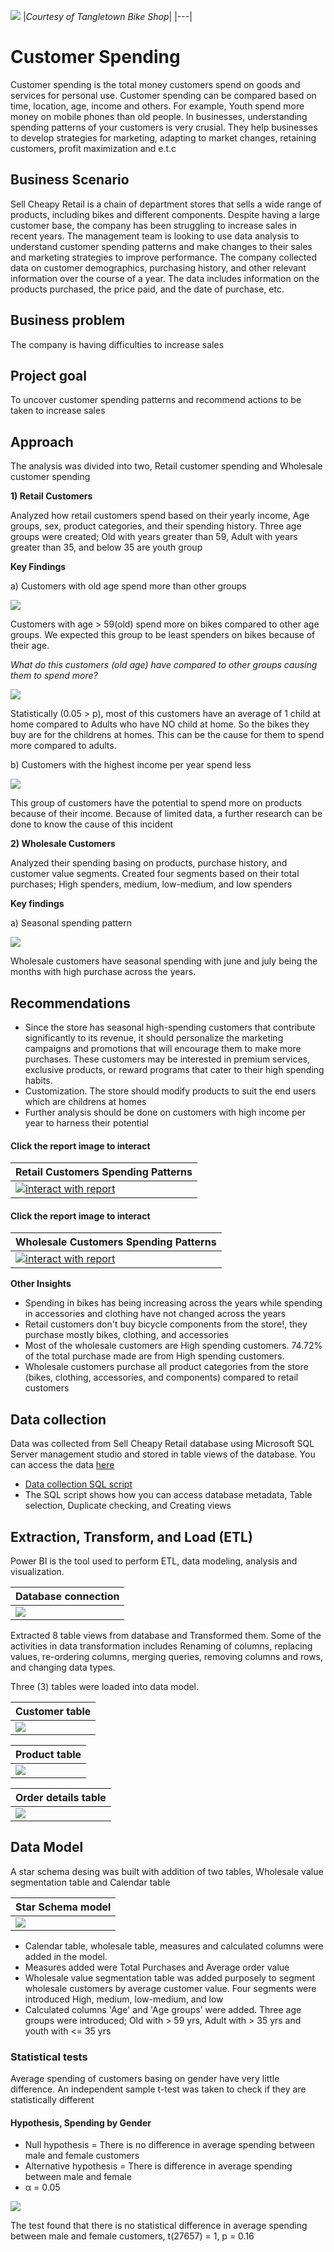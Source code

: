 ![](maininterior.jpg)
|_Courtesy of Tangletown Bike Shop_|
|---|
# Customer Spending 
Customer spending is the total money customers spend on goods and services for personal use. Customer spending can be compared based on time, location, age, income and others. For example, Youth spend more money on mobile phones than old people. In businesses, understanding spending patterns of your customers is very crusial. They help businesses to develop strategies for marketing, adapting to market changes, retaining customers, profit maximization and e.t.c

## Business Scenario
Sell Cheapy Retail is a chain of department stores that sells a wide range of products, including bikes and different components. Despite having a large customer base, the company has been struggling to increase sales in recent years. The management team is looking to use data analysis to understand customer spending patterns and make changes to their sales and marketing strategies to improve performance. The company collected data on customer demographics, purchasing history, and other relevant information over the course of a year. The data includes information on the products purchased, the price paid, and the date of purchase, etc.

## Business problem
The company is having difficulties to increase sales

## Project goal
To uncover customer spending patterns and recommend actions to be taken to increase sales

## Approach
The analysis was divided into two, Retail customer spending and Wholesale customer spending


**1) Retail Customers**

Analyzed how retail customers spend based on their yearly income, Age groups, sex, product categories, and their spending history.
Three age groups were created; Old with years greater than 59, Adult with years greater than 35, and below 35 are youth group

**Key Findings**

a) Customers with old age spend more than other groups

![](Age_group_purchases.jpg)

Customers with age > 59(old) spend more on bikes compared to other age groups. We expected this group to be least spenders on bikes because of their age. 

*What do this customers (old age) have compared to other groups causing them to spend more?*

![](Children_Age_group.jpg)

Statistically (0.05 > p), most of this customers have an average of 1 child at home compared to Adults who have NO child at home. So the bikes they buy are for the childrens at homes. This can be the cause for them to spend more compared to adults.

b) Customers with the highest income per year spend less

![](Yearly_income.jpg)

This group of customers have the potential to spend more on products because of their income. Because of limited data, a further research can be done to know the cause of this incident

**2) Wholesale Customers**

Analyzed their spending basing on products, purchase history, and customer value segments. Created four segments based on their total purchases; High spenders, medium, low-medium, and low spenders

**Key findings**

a) Seasonal spending pattern

![](Seasonality.jpg)

Wholesale customers have seasonal spending with june and july being the months with high purchase across the years. 

## Recommendations
* Since the store has seasonal high-spending customers that contribute significantly to its revenue, it should personalize the marketing campaigns and promotions that will encourage them to make more purchases. These customers may be interested in premium services, exclusive products, or reward programs that cater to their high spending habits.
* Customization. The store should modify products to suit the end users which are childrens at homes
* Further analysis should be done on customers with high income per year to harness their potential

#### Click the report image to interact 
|Retail Customers Spending Patterns|
|---|
|[![interact with report](retail_report.jpg)](https://app.powerbi.com/view?r=eyJrIjoiMDc3OWVmZWYtMjdmZi00YjM3LWI3NjMtNjA0YjU1ZjJlOGM5IiwidCI6Ijc5M2EyYzE5LTY4N2ItNGJmOS05ZTBlLWJkOTU3YmE3ZDgxMyJ9)|

#### Click the report image to interact 
|Wholesale Customers Spending Patterns|
|---|
|[![interact with report](wholesale_report.jpg)](https://app.powerbi.com/view?r=eyJrIjoiMDc3OWVmZWYtMjdmZi00YjM3LWI3NjMtNjA0YjU1ZjJlOGM5IiwidCI6Ijc5M2EyYzE5LTY4N2ItNGJmOS05ZTBlLWJkOTU3YmE3ZDgxMyJ9)|


**Other Insights**
* Spending in bikes has being increasing across the years while spending in accessories and clothing have not changed across the years
* Retail customers don't buy bicycle components from the store!, they purchase mostly bikes, clothing, and accessories
* Most of the wholesale customers are High spending customers. 74.72% of the total purchase made are from High spending customers.
* Wholesale customers purchase all product categories from the store (bikes, clothing, accessories, and components) compared to retail customers

## Data collection
Data was collected from Sell Cheapy Retail database using Microsoft SQL Server management studio and stored in table views of the database.
You can access the data [here](https://techcommunity.microsoft.com/t5/educator-developer-blog/data-analysis-challenge-analyze-customer-spending-pattern/ba-p/3719590?WT.mc_id=academic-86947-ooyinbooke)
* [Data collection SQL script](customer_spending_script.sql)
* The SQL script shows how you can access database metadata, Table selection, Duplicate checking, and Creating views

## Extraction, Transform, and Load (ETL)
Power BI is the tool used to perform ETL, data modeling, analysis and visualization.

|Database connection|
|---|
|![](database_connection.jpg)|

Extracted 8 table views from database and Transformed them. Some of the activities in data transformation includes Renaming of columns, replacing values, re-ordering columns, merging queries, removing columns and rows, and changing data types.

Three (3) tables were loaded into data model.

|Customer table|
|---|
|![](customers_dtransformation.jpg)|

|Product table|
|---|
|![](product_transformation.jpg)|

|Order details table|
|---|
|![](order_details_transformation.jpg)|

## Data Model
A star schema desing was built with addition of two tables, Wholesale value segmentation table and Calendar table

|Star Schema model|
|---|
|![](data_model.jpg)|

* Calendar table, wholesale table, measures and calculated columns were added in the model.
* Measures added were Total Purchases and Average order value
* Wholesale value segmentation table was added purposely to segment wholesale customers by average customer value. Four segments were introduced High, medium, low-medium, and low
* Calculated columns 'Age' and 'Age groups' were added. Three age groups were introduced; Old with > 59 yrs, Adult with > 35 yrs and youth with <= 35 yrs

### Statistical tests
Average spending of customers basing on gender have very little difference. An independent sample t-test was taken to check if they are statistically different

#### Hypothesis, Spending by Gender 
* Null hypothesis = There is no difference in average spending between male and female customers
* Alternative hypothesis = There is difference in average spending between male and female
* α = 0.05

![](gender_T_test.jpg)

The test found that there is no statistical difference in average spending between male and female customers, t(27657) = 1, p = 0.16



